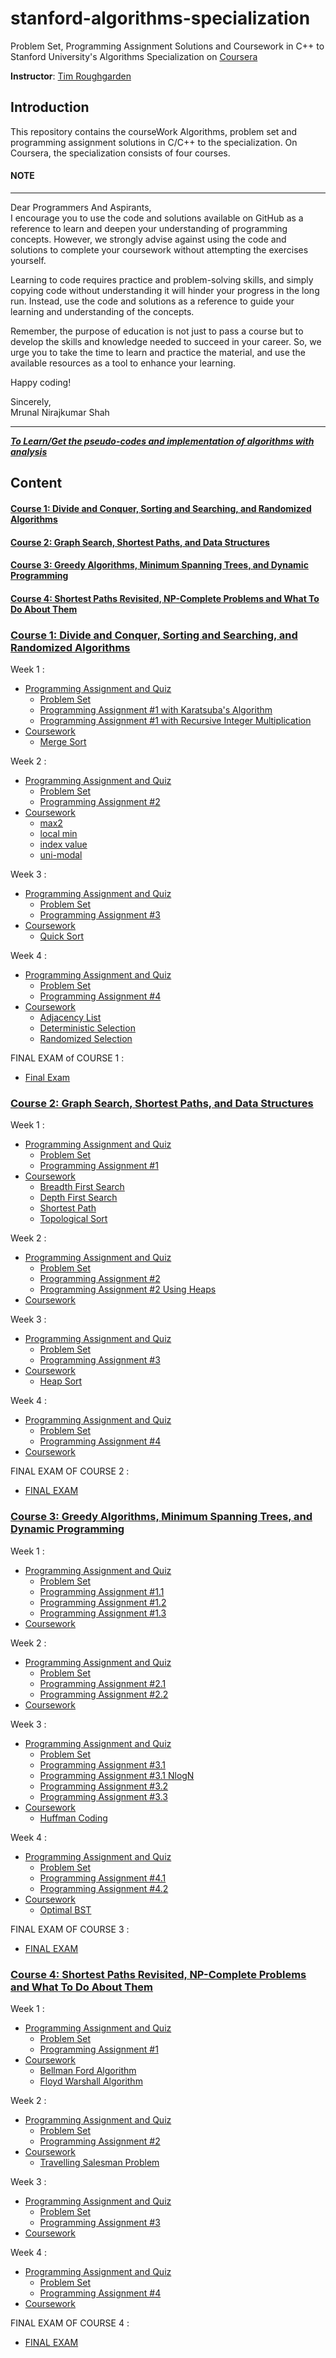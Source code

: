 # stanford-algorithms-specialization
Problem Set, Programming Assignment Solutions and Coursework in C++ to Stanford University's Algorithms Specialization on [Coursera](https://www.coursera.org/specializations/algorithms)

**Instructor**: [Tim Roughgarden](https://www.coursera.org/instructor/~768)

## Introduction
This repository contains the courseWork Algorithms, problem set and programming assignment solutions in C/C++ to the specialization. On Coursera, the specialization consists of four courses.

#### NOTE 
***
<p class="has-line-data" data-line-start="0" data-line-end="2">Dear Programmers And Aspirants,<br>
I encourage you to use the code and solutions available on GitHub as a reference to learn and deepen your understanding of programming concepts. However, we strongly advise against using the code and solutions to complete your coursework without attempting the exercises yourself.</p>
<p class="has-line-data" data-line-start="3" data-line-end="4">Learning to code requires practice and problem-solving skills, and simply copying code without understanding it will hinder your progress in the long run. Instead, use the code and solutions as a reference to guide your learning and understanding of the concepts.</p>
<p class="has-line-data" data-line-start="5" data-line-end="6">Remember, the purpose of education is not just to pass a course but to develop the skills and knowledge needed to succeed in your career. So, we urge you to take the time to learn and practice the material, and use the available resources as a tool to enhance your learning.</p>
<p class="has-line-data" data-line-start="7" data-line-end="8">Happy coding!</p>
<p class="has-line-data" data-line-start="9" data-line-end="11">Sincerely,<br>
Mrunal Nirajkumar Shah</p>

***

***[To Learn/Get the pseudo-codes and implementation of algorithms with analysis](https://github.com/mrunalnshah/Algorithms)***

## Content
#### [Course 1: Divide and Conquer, Sorting and Searching, and Randomized Algorithms](https://github.com/mrunalnshah/Algorithm-Specialization-by-Stanford#course-1-divide-and-conquer-sorting-and-searching-and-randomized-algorithms-1)
#### [Course 2:  Graph Search, Shortest Paths, and Data Structures](https://github.com/mrunalnshah/Algorithm-Specialization-by-Stanford#course-2--graph-search-shortest-paths-and-data-structures-1)
#### [Course 3:  Greedy Algorithms, Minimum Spanning Trees, and Dynamic Programming](https://github.com/mrunalnshah/Algorithm-Specialization-by-Stanford#course-3--greedy-algorithms-minimum-spanning-trees-and-dynamic-programming-1)
#### [Course 4:  Shortest Paths Revisited, NP-Complete Problems and What To Do About Them](https://github.com/mrunalnshah/Algorithm-Specialization-by-Stanford#course-4--shortest-paths-revisited-np-complete-problems-and-what-to-do-about-them-1)

### [Course 1: Divide and Conquer, Sorting and Searching, and Randomized Algorithms](https://github.com/mrunalnshah/Algorithm-Specialization-by-Stanford/tree/main/01.%20Divide%20and%20Conquer%2C%20Sorting%20and%20Searching%2C%20and%20Randomized%20Algorithms/Module%201)
Week 1 :
 * [Programming Assignment and Quiz](https://github.com/mrunalnshah/Algorithm-Specialization-by-Stanford/tree/main/01.%20Divide%20and%20Conquer%2C%20Sorting%20and%20Searching%2C%20and%20Randomized%20Algorithms/Module%201/Assignments%20and%20Quiz)
    * [Problem Set](https://github.com/mrunalnshah/Algorithm-Specialization-by-Stanford/blob/main/01.%20Divide%20and%20Conquer%2C%20Sorting%20and%20Searching%2C%20and%20Randomized%20Algorithms/Module%201/Assignments%20and%20Quiz/01.%20Problem%20Set%20(%20QUIZ%20).png)
    * [Programming Assignment #1 with Karatsuba's Algorithm](https://github.com/mrunalnshah/Algorithm-Specialization-by-Stanford/blob/main/01.%20Divide%20and%20Conquer%2C%20Sorting%20and%20Searching%2C%20and%20Randomized%20Algorithms/Module%201/Assignments%20and%20Quiz/02.Programming%20Assignment%20%231%20(Karatsuba's%20algorithm).cpp)
    * [Programming Assignment #1 with Recursive Integer Multiplication](https://github.com/mrunalnshah/Algorithm-Specialization-by-Stanford/blob/main/01.%20Divide%20and%20Conquer%2C%20Sorting%20and%20Searching%2C%20and%20Randomized%20Algorithms/Module%201/Assignments%20and%20Quiz/02.Programming%20Assignment%20%231(Recursive%20Integer%20Multiplication).cpp)
* [Coursework](https://github.com/mrunalnshah/Algorithm-Specialization-by-Stanford/tree/main/01.%20Divide%20and%20Conquer%2C%20Sorting%20and%20Searching%2C%20and%20Randomized%20Algorithms/Module%201)
    * [Merge Sort](https://github.com/mrunalnshah/Algorithm-Specialization-by-Stanford/blob/main/01.%20Divide%20and%20Conquer%2C%20Sorting%20and%20Searching%2C%20and%20Randomized%20Algorithms/Module%201/MergeSort.cpp)

Week 2 :
 * [Programming Assignment and Quiz](https://github.com/mrunalnshah/Algorithm-Specialization-by-Stanford/tree/main/01.%20Divide%20and%20Conquer%2C%20Sorting%20and%20Searching%2C%20and%20Randomized%20Algorithms/Module%202/Assignments%20and%20Quiz)
    * [Problem Set](https://github.com/mrunalnshah/Algorithm-Specialization-by-Stanford/blob/main/01.%20Divide%20and%20Conquer%2C%20Sorting%20and%20Searching%2C%20and%20Randomized%20Algorithms/Module%202/Assignments%20and%20Quiz/01.%20Problem%20Set%20(%20QUIZ%20).png)
    * [Programming Assignment #2](https://github.com/mrunalnshah/Algorithm-Specialization-by-Stanford/blob/main/01.%20Divide%20and%20Conquer%2C%20Sorting%20and%20Searching%2C%20and%20Randomized%20Algorithms/Module%202/Assignments%20and%20Quiz/02.Programming%20Assignment%20%232.cpp)
* [Coursework](https://github.com/mrunalnshah/Algorithm-Specialization-by-Stanford/tree/main/01.%20Divide%20and%20Conquer%2C%20Sorting%20and%20Searching%2C%20and%20Randomized%20Algorithms/Module%202)
    * [max2](https://github.com/mrunalnshah/Algorithm-Specialization-by-Stanford/blob/main/01.%20Divide%20and%20Conquer%2C%20Sorting%20and%20Searching%2C%20and%20Randomized%20Algorithms/Module%202/max2.cpp)
    * [local min](https://github.com/mrunalnshah/Algorithm-Specialization-by-Stanford/blob/main/01.%20Divide%20and%20Conquer%2C%20Sorting%20and%20Searching%2C%20and%20Randomized%20Algorithms/Module%202/localmin.cpp)
    * [index value](https://github.com/mrunalnshah/Algorithm-Specialization-by-Stanford/blob/main/01.%20Divide%20and%20Conquer%2C%20Sorting%20and%20Searching%2C%20and%20Randomized%20Algorithms/Module%202/indexvalue.cpp)
    * [uni-modal](https://github.com/mrunalnshah/Algorithm-Specialization-by-Stanford/blob/main/01.%20Divide%20and%20Conquer%2C%20Sorting%20and%20Searching%2C%20and%20Randomized%20Algorithms/Module%202/unimodal.cpp)

Week 3 :
 * [Programming Assignment and Quiz](https://github.com/mrunalnshah/Algorithm-Specialization-by-Stanford/tree/main/01.%20Divide%20and%20Conquer%2C%20Sorting%20and%20Searching%2C%20and%20Randomized%20Algorithms/Module%203/Assignments%20and%20Quiz)
    * [Problem Set](https://github.com/mrunalnshah/Algorithm-Specialization-by-Stanford/blob/main/01.%20Divide%20and%20Conquer%2C%20Sorting%20and%20Searching%2C%20and%20Randomized%20Algorithms/Module%203/Assignments%20and%20Quiz/01.%20Problem%20Set%20%233.png)
    * [Programming Assignment #3](https://github.com/mrunalnshah/Algorithm-Specialization-by-Stanford/blob/main/01.%20Divide%20and%20Conquer%2C%20Sorting%20and%20Searching%2C%20and%20Randomized%20Algorithms/Module%203/Assignments%20and%20Quiz/02.Programming%20Assignment%20%233.cpp)
* [Coursework](https://github.com/mrunalnshah/Algorithm-Specialization-by-Stanford/tree/main/01.%20Divide%20and%20Conquer%2C%20Sorting%20and%20Searching%2C%20and%20Randomized%20Algorithms/Module%203)
    * [Quick Sort](https://github.com/mrunalnshah/Algorithm-Specialization-by-Stanford/blob/main/01.%20Divide%20and%20Conquer%2C%20Sorting%20and%20Searching%2C%20and%20Randomized%20Algorithms/Module%203/QuickSort.cpp)
    
 Week 4 :
 * [Programming Assignment and Quiz](https://github.com/mrunalnshah/Algorithm-Specialization-by-Stanford/tree/main/01.%20Divide%20and%20Conquer%2C%20Sorting%20and%20Searching%2C%20and%20Randomized%20Algorithms/Module%204/Assignments%20and%20Quiz)
    * [Problem Set](https://github.com/mrunalnshah/Algorithm-Specialization-by-Stanford/blob/main/01.%20Divide%20and%20Conquer%2C%20Sorting%20and%20Searching%2C%20and%20Randomized%20Algorithms/Module%204/Assignments%20and%20Quiz/01.%20Problem%20Set%20%234.png)
    * [Programming Assignment #4](https://github.com/mrunalnshah/Algorithm-Specialization-by-Stanford/blob/main/01.%20Divide%20and%20Conquer%2C%20Sorting%20and%20Searching%2C%20and%20Randomized%20Algorithms/Module%204/Assignments%20and%20Quiz/02.Programming%20Assignment%20%234.cpp)
* [Coursework](https://github.com/mrunalnshah/Algorithm-Specialization-by-Stanford/tree/main/01.%20Divide%20and%20Conquer%2C%20Sorting%20and%20Searching%2C%20and%20Randomized%20Algorithms/Module%204)
    * [Adjacency List](https://github.com/mrunalnshah/Algorithm-Specialization-by-Stanford/blob/main/01.%20Divide%20and%20Conquer%2C%20Sorting%20and%20Searching%2C%20and%20Randomized%20Algorithms/Module%204/adjacencylist.cpp)
    * [Deterministic Selection](https://github.com/mrunalnshah/Algorithm-Specialization-by-Stanford/blob/main/01.%20Divide%20and%20Conquer%2C%20Sorting%20and%20Searching%2C%20and%20Randomized%20Algorithms/Module%204/deterministicselection.cpp)
    * [Randomized Selection](https://github.com/mrunalnshah/Algorithm-Specialization-by-Stanford/blob/main/01.%20Divide%20and%20Conquer%2C%20Sorting%20and%20Searching%2C%20and%20Randomized%20Algorithms/Module%204/randomizedselection.cpp)

FINAL EXAM of COURSE 1 :
* [Final Exam](https://github.com/mrunalnshah/Algorithm-Specialization-by-Stanford/blob/main/01.%20Divide%20and%20Conquer%2C%20Sorting%20and%20Searching%2C%20and%20Randomized%20Algorithms/Module%204/Assignments%20and%20Quiz/03.%20Final%20Exam.png)


### [Course 2:  Graph Search, Shortest Paths, and Data Structures](https://github.com/mrunalnshah/Algorithm-Specialization-by-Stanford/tree/main/02.%20Graph%20Search%2C%20Shortest%20Paths%2C%20and%20Data%20Structures)
Week 1 :
 * [Programming Assignment and Quiz](https://github.com/mrunalnshah/Algorithm-Specialization-by-Stanford/tree/main/02.%20Graph%20Search%2C%20Shortest%20Paths%2C%20and%20Data%20Structures/Module%201/Programming%20Assignment%20and%20Quiz)
    * [Problem Set](https://github.com/mrunalnshah/Algorithm-Specialization-by-Stanford/blob/main/02.%20Graph%20Search%2C%20Shortest%20Paths%2C%20and%20Data%20Structures/Module%201/Programming%20Assignment%20and%20Quiz/01.%20Problem%20Set%20%231.png)
    * [Programming Assignment #1](https://github.com/mrunalnshah/Algorithm-Specialization-by-Stanford/blob/main/02.%20Graph%20Search%2C%20Shortest%20Paths%2C%20and%20Data%20Structures/Module%201/Programming%20Assignment%20and%20Quiz/02.%20Programming%20Assignment%20%231.cpp)
* [Coursework](https://github.com/mrunalnshah/Algorithm-Specialization-by-Stanford/tree/main/02.%20Graph%20Search%2C%20Shortest%20Paths%2C%20and%20Data%20Structures/Module%201)
    * [Breadth First Search](https://github.com/mrunalnshah/Algorithm-Specialization-by-Stanford/blob/main/02.%20Graph%20Search%2C%20Shortest%20Paths%2C%20and%20Data%20Structures/Module%201/Breadth%20First%20Search.cpp)
    * [Depth First Search](https://github.com/mrunalnshah/Algorithm-Specialization-by-Stanford/blob/main/02.%20Graph%20Search%2C%20Shortest%20Paths%2C%20and%20Data%20Structures/Module%201/Depth%20First%20Search.cpp)
    * [Shortest Path](https://github.com/mrunalnshah/Algorithm-Specialization-by-Stanford/blob/main/02.%20Graph%20Search%2C%20Shortest%20Paths%2C%20and%20Data%20Structures/Module%201/Shortest%20Path.cpp)
    * [Topological Sort](https://github.com/mrunalnshah/Algorithm-Specialization-by-Stanford/blob/main/02.%20Graph%20Search%2C%20Shortest%20Paths%2C%20and%20Data%20Structures/Module%201/Topological%20Sort.cpp)

Week 2 :
 * [Programming Assignment and Quiz](https://github.com/mrunalnshah/Algorithm-Specialization-by-Stanford/tree/main/02.%20Graph%20Search%2C%20Shortest%20Paths%2C%20and%20Data%20Structures/Module%202/Programming%20Assignment%20and%20Quiz)
    * [Problem Set](https://github.com/mrunalnshah/Algorithm-Specialization-by-Stanford/blob/main/02.%20Graph%20Search%2C%20Shortest%20Paths%2C%20and%20Data%20Structures/Module%202/Programming%20Assignment%20and%20Quiz/01.%20Problem%20Set%20%232.png)
    * [Programming Assignment #2](https://github.com/mrunalnshah/Algorithm-Specialization-by-Stanford/blob/main/02.%20Graph%20Search%2C%20Shortest%20Paths%2C%20and%20Data%20Structures/Module%202/Programming%20Assignment%20and%20Quiz/02.%20dijkstra.cpp)
    * [Programming Assignment #2 Using Heaps](https://github.com/mrunalnshah/Algorithm-Specialization-by-Stanford/blob/main/02.%20Graph%20Search%2C%20Shortest%20Paths%2C%20and%20Data%20Structures/Module%202/Programming%20Assignment%20and%20Quiz/02.%20dijkstra%20(using%20heaps).cpp)
* [Coursework](https://github.com/mrunalnshah/Algorithm-Specialization-by-Stanford/tree/main/02.%20Graph%20Search%2C%20Shortest%20Paths%2C%20and%20Data%20Structures/Module%202)

Week 3 :
 * [Programming Assignment and Quiz](https://github.com/mrunalnshah/Algorithm-Specialization-by-Stanford/tree/main/02.%20Graph%20Search%2C%20Shortest%20Paths%2C%20and%20Data%20Structures/Module%203/Programming%20Assignment%20and%20Quiz)
    * [Problem Set](https://github.com/mrunalnshah/Algorithm-Specialization-by-Stanford/blob/main/02.%20Graph%20Search%2C%20Shortest%20Paths%2C%20and%20Data%20Structures/Module%203/Programming%20Assignment%20and%20Quiz/01.%20Problem%20Set%203.png)
    * [Programming Assignment #3](https://github.com/mrunalnshah/Algorithm-Specialization-by-Stanford/blob/main/02.%20Graph%20Search%2C%20Shortest%20Paths%2C%20and%20Data%20Structures/Module%203/Programming%20Assignment%20and%20Quiz/02.Programming%20Assignment%20%233.cpp)
* [Coursework](https://github.com/mrunalnshah/Algorithm-Specialization-by-Stanford/tree/main/02.%20Graph%20Search%2C%20Shortest%20Paths%2C%20and%20Data%20Structures/Module%203)
    * [Heap Sort](https://github.com/mrunalnshah/Algorithm-Specialization-by-Stanford/blob/main/02.%20Graph%20Search%2C%20Shortest%20Paths%2C%20and%20Data%20Structures/Module%203/heapsort.cpp) 

Week 4 :
 * [Programming Assignment and Quiz](https://github.com/mrunalnshah/Algorithm-Specialization-by-Stanford/tree/main/02.%20Graph%20Search%2C%20Shortest%20Paths%2C%20and%20Data%20Structures/Module%204/Programming%20Assignment%20and%20Quiz)
    * [Problem Set](https://github.com/mrunalnshah/Algorithm-Specialization-by-Stanford/blob/main/02.%20Graph%20Search%2C%20Shortest%20Paths%2C%20and%20Data%20Structures/Module%204/Programming%20Assignment%20and%20Quiz/01.%20Problem%20Set%204.png)
    * [Programming Assignment #4](https://github.com/mrunalnshah/Algorithm-Specialization-by-Stanford/blob/main/02.%20Graph%20Search%2C%20Shortest%20Paths%2C%20and%20Data%20Structures/Module%204/Programming%20Assignment%20and%20Quiz/02.%202sum.cpp)
* [Coursework](https://github.com/mrunalnshah/Algorithm-Specialization-by-Stanford/tree/main/02.%20Graph%20Search%2C%20Shortest%20Paths%2C%20and%20Data%20Structures/Module%204)

FINAL EXAM OF COURSE 2 :
* [FINAL EXAM](https://github.com/mrunalnshah/Algorithm-Specialization-by-Stanford/blob/main/02.%20Graph%20Search%2C%20Shortest%20Paths%2C%20and%20Data%20Structures/Module%204/Programming%20Assignment%20and%20Quiz/03.%20Final%20Exam.png)



### [Course 3:  Greedy Algorithms, Minimum Spanning Trees, and Dynamic Programming](https://github.com/mrunalnshah/Algorithm-Specialization-by-Stanford/tree/main/03.%20Greedy%20Algorithms%2C%20Minimum%20Spanning%20Trees%2C%20and%20Dynamic%20Programming)
Week 1 :
 * [Programming Assignment and Quiz](https://github.com/mrunalnshah/Algorithm-Specialization-by-Stanford/tree/main/03.%20Greedy%20Algorithms%2C%20Minimum%20Spanning%20Trees%2C%20and%20Dynamic%20Programming/Module%201/Programming%20Assignment%20and%20Quiz)
    * [Problem Set](https://github.com/mrunalnshah/Algorithm-Specialization-by-Stanford/blob/main/03.%20Greedy%20Algorithms%2C%20Minimum%20Spanning%20Trees%2C%20and%20Dynamic%20Programming/Module%201/Programming%20Assignment%20and%20Quiz/01.%20Problem%20Set%20%231.png)
    * [Programming Assignment #1.1](https://github.com/mrunalnshah/Algorithm-Specialization-by-Stanford/blob/main/03.%20Greedy%20Algorithms%2C%20Minimum%20Spanning%20Trees%2C%20and%20Dynamic%20Programming/Module%201/Programming%20Assignment%20and%20Quiz/02.%20Programming%20Assignment%20%231.cpp)
    * [Programming Assignment #1.2](https://github.com/mrunalnshah/Algorithm-Specialization-by-Stanford/blob/main/03.%20Greedy%20Algorithms%2C%20Minimum%20Spanning%20Trees%2C%20and%20Dynamic%20Programming/Module%201/Programming%20Assignment%20and%20Quiz/03.%20Prograaming%20Assignment%20%232.cpp)
    * [Programming Assignment #1.3](https://github.com/mrunalnshah/Algorithm-Specialization-by-Stanford/blob/main/03.%20Greedy%20Algorithms%2C%20Minimum%20Spanning%20Trees%2C%20and%20Dynamic%20Programming/Module%201/Programming%20Assignment%20and%20Quiz/04.%20Programming%20Assignment%20%233.cpp)
* [Coursework](https://github.com/mrunalnshah/Algorithm-Specialization-by-Stanford/tree/main/03.%20Greedy%20Algorithms%2C%20Minimum%20Spanning%20Trees%2C%20and%20Dynamic%20Programming/Module%201)

Week 2 :
 * [Programming Assignment and Quiz](https://github.com/mrunalnshah/Algorithm-Specialization-by-Stanford/tree/main/03.%20Greedy%20Algorithms%2C%20Minimum%20Spanning%20Trees%2C%20and%20Dynamic%20Programming/Module%202/Programming%20Assignment%20and%20Quiz)
    * [Problem Set](https://github.com/mrunalnshah/Algorithm-Specialization-by-Stanford/blob/main/03.%20Greedy%20Algorithms%2C%20Minimum%20Spanning%20Trees%2C%20and%20Dynamic%20Programming/Module%202/Programming%20Assignment%20and%20Quiz/01.%20Problem%20Set%20%232.png)
    * [Programming Assignment #2.1](https://github.com/mrunalnshah/Algorithm-Specialization-by-Stanford/blob/main/03.%20Greedy%20Algorithms%2C%20Minimum%20Spanning%20Trees%2C%20and%20Dynamic%20Programming/Module%202/Programming%20Assignment%20and%20Quiz/01.%20Programming%20Assignment%20%231.cpp)
    * [Programming Assignment #2.2](https://github.com/mrunalnshah/Algorithm-Specialization-by-Stanford/blob/main/03.%20Greedy%20Algorithms%2C%20Minimum%20Spanning%20Trees%2C%20and%20Dynamic%20Programming/Module%202/Programming%20Assignment%20and%20Quiz/02.%20Programming%20Assignment%20%232.cpp)
* [Coursework](https://github.com/mrunalnshah/Algorithm-Specialization-by-Stanford/tree/main/03.%20Greedy%20Algorithms%2C%20Minimum%20Spanning%20Trees%2C%20and%20Dynamic%20Programming/Module%202)

Week 3 :
 * [Programming Assignment and Quiz](https://github.com/mrunalnshah/Algorithm-Specialization-by-Stanford/tree/main/03.%20Greedy%20Algorithms%2C%20Minimum%20Spanning%20Trees%2C%20and%20Dynamic%20Programming/Module%203/Programming%20Assignment%20and%20Quiz)
    * [Problem Set](https://github.com/mrunalnshah/Algorithm-Specialization-by-Stanford/blob/main/03.%20Greedy%20Algorithms%2C%20Minimum%20Spanning%20Trees%2C%20and%20Dynamic%20Programming/Module%203/Programming%20Assignment%20and%20Quiz/01.%20Problem%20Set%20%233.png)
    * [Programming Assignment #3.1](https://github.com/mrunalnshah/Algorithm-Specialization-by-Stanford/blob/main/03.%20Greedy%20Algorithms%2C%20Minimum%20Spanning%20Trees%2C%20and%20Dynamic%20Programming/Module%203/Programming%20Assignment%20and%20Quiz/02.%20Programming%20Assignment%20%231.cpp)
    * [Programming Assignment #3.1 NlogN](https://github.com/mrunalnshah/Algorithm-Specialization-by-Stanford/blob/main/03.%20Greedy%20Algorithms%2C%20Minimum%20Spanning%20Trees%2C%20and%20Dynamic%20Programming/Module%203/Programming%20Assignment%20and%20Quiz/02.%20Programming%20Assignment%20%231%20using%20(nlogn).cpp)
    * [Programming Assignment #3.2](https://github.com/mrunalnshah/Algorithm-Specialization-by-Stanford/blob/main/03.%20Greedy%20Algorithms%2C%20Minimum%20Spanning%20Trees%2C%20and%20Dynamic%20Programming/Module%203/Programming%20Assignment%20and%20Quiz/03.%20Programming%20Assignment%20%232.cpp)
    * [Programming Assignment #3.3](https://github.com/mrunalnshah/Algorithm-Specialization-by-Stanford/blob/main/03.%20Greedy%20Algorithms%2C%20Minimum%20Spanning%20Trees%2C%20and%20Dynamic%20Programming/Module%203/Programming%20Assignment%20and%20Quiz/04.%20Programming%20Assignment%20%233.cpp)
* [Coursework](https://github.com/mrunalnshah/Algorithm-Specialization-by-Stanford/tree/main/03.%20Greedy%20Algorithms%2C%20Minimum%20Spanning%20Trees%2C%20and%20Dynamic%20Programming/Module%203)
    * [Huffman Coding](https://github.com/mrunalnshah/Algorithm-Specialization-by-Stanford/blob/main/03.%20Greedy%20Algorithms%2C%20Minimum%20Spanning%20Trees%2C%20and%20Dynamic%20Programming/Module%203/huffmancoding.cpp) 

Week 4 :
 * [Programming Assignment and Quiz](https://github.com/mrunalnshah/Algorithm-Specialization-by-Stanford/tree/main/03.%20Greedy%20Algorithms%2C%20Minimum%20Spanning%20Trees%2C%20and%20Dynamic%20Programming/Module%204/Programming%20Assignment%20and%20Quiz)
    * [Problem Set](https://github.com/mrunalnshah/Algorithm-Specialization-by-Stanford/blob/main/03.%20Greedy%20Algorithms%2C%20Minimum%20Spanning%20Trees%2C%20and%20Dynamic%20Programming/Module%204/Programming%20Assignment%20and%20Quiz/01.%20Problem%20Set%20%234.png)
    * [Programming Assignment #4.1](https://github.com/mrunalnshah/Algorithm-Specialization-by-Stanford/blob/main/03.%20Greedy%20Algorithms%2C%20Minimum%20Spanning%20Trees%2C%20and%20Dynamic%20Programming/Module%204/Programming%20Assignment%20and%20Quiz/02.%20Programming%20Assignment%20%231.cpp)    
    * [Programming Assignment #4.2](https://github.com/mrunalnshah/Algorithm-Specialization-by-Stanford/blob/main/03.%20Greedy%20Algorithms%2C%20Minimum%20Spanning%20Trees%2C%20and%20Dynamic%20Programming/Module%204/Programming%20Assignment%20and%20Quiz/03.%20Proramming%20Assignment%20%232.cpp)
* [Coursework](https://github.com/mrunalnshah/Algorithm-Specialization-by-Stanford/tree/main/03.%20Greedy%20Algorithms%2C%20Minimum%20Spanning%20Trees%2C%20and%20Dynamic%20Programming/Module%204)
    * [Optimal BST](https://github.com/mrunalnshah/Algorithm-Specialization-by-Stanford/blob/main/03.%20Greedy%20Algorithms%2C%20Minimum%20Spanning%20Trees%2C%20and%20Dynamic%20Programming/Module%204/Optimal%20BST.cpp)

FINAL EXAM OF COURSE 3 :
* [FINAL EXAM](https://github.com/mrunalnshah/Algorithm-Specialization-by-Stanford/blob/main/03.%20Greedy%20Algorithms%2C%20Minimum%20Spanning%20Trees%2C%20and%20Dynamic%20Programming/Module%204/Programming%20Assignment%20and%20Quiz/04.%20Final%20Exam.png)


### [Course 4:  Shortest Paths Revisited, NP-Complete Problems and What To Do About Them](https://github.com/mrunalnshah/Algorithm-Specialization-by-Stanford/tree/main/04.%20Shortest%20Paths%20Revisited%2C%20NP-Complete%20Problems%20and%20What%20To%20Do%20About%20Them)
Week 1 :
 * [Programming Assignment and Quiz](https://github.com/mrunalnshah/Algorithm-Specialization-by-Stanford/tree/main/04.%20Shortest%20Paths%20Revisited%2C%20NP-Complete%20Problems%20and%20What%20To%20Do%20About%20Them/Module%201/Programming%20Assignment%20and%20Quiz)
    * [Problem Set](https://github.com/mrunalnshah/Algorithm-Specialization-by-Stanford/blob/main/04.%20Shortest%20Paths%20Revisited%2C%20NP-Complete%20Problems%20and%20What%20To%20Do%20About%20Them/Module%201/Programming%20Assignment%20and%20Quiz/01.%20Problem%20Set%20%231.png)
    * [Programming Assignment #1](https://github.com/mrunalnshah/Algorithm-Specialization-by-Stanford/blob/main/04.%20Shortest%20Paths%20Revisited%2C%20NP-Complete%20Problems%20and%20What%20To%20Do%20About%20Them/Module%201/Programming%20Assignment%20and%20Quiz/01.%20Programming%20Assignment%20%231.cpp)
* [Coursework](https://github.com/mrunalnshah/Algorithm-Specialization-by-Stanford/tree/main/04.%20Shortest%20Paths%20Revisited%2C%20NP-Complete%20Problems%20and%20What%20To%20Do%20About%20Them/Module%201)
    * [Bellman Ford Algorithm](https://github.com/mrunalnshah/Algorithm-Specialization-by-Stanford/blob/main/04.%20Shortest%20Paths%20Revisited%2C%20NP-Complete%20Problems%20and%20What%20To%20Do%20About%20Them/Module%201/bellmanford.cpp)
    * [Floyd Warshall Algorithm](https://github.com/mrunalnshah/Algorithm-Specialization-by-Stanford/blob/main/04.%20Shortest%20Paths%20Revisited%2C%20NP-Complete%20Problems%20and%20What%20To%20Do%20About%20Them/Module%201/floydwarshall.cpp)

Week 2 :
 * [Programming Assignment and Quiz](https://github.com/mrunalnshah/Algorithm-Specialization-by-Stanford/tree/main/04.%20Shortest%20Paths%20Revisited%2C%20NP-Complete%20Problems%20and%20What%20To%20Do%20About%20Them/Module%202/Programming%20Assignment%20and%20Quiz)
    * [Problem Set](https://github.com/mrunalnshah/Algorithm-Specialization-by-Stanford/blob/main/04.%20Shortest%20Paths%20Revisited%2C%20NP-Complete%20Problems%20and%20What%20To%20Do%20About%20Them/Module%202/Programming%20Assignment%20and%20Quiz/01.%20Problem%20Set%20%232.png)
    * [Programming Assignment #2](https://github.com/mrunalnshah/Algorithm-Specialization-by-Stanford/blob/main/04.%20Shortest%20Paths%20Revisited%2C%20NP-Complete%20Problems%20and%20What%20To%20Do%20About%20Them/Module%202/Programming%20Assignment%20and%20Quiz/02.%20Programming%20Assignment%20%232.cpp)
* [Coursework](https://github.com/mrunalnshah/Algorithm-Specialization-by-Stanford/tree/main/04.%20Shortest%20Paths%20Revisited%2C%20NP-Complete%20Problems%20and%20What%20To%20Do%20About%20Them/Module%202)
    * [Travelling Salesman Problem](https://github.com/mrunalnshah/Algorithm-Specialization-by-Stanford/blob/main/04.%20Shortest%20Paths%20Revisited%2C%20NP-Complete%20Problems%20and%20What%20To%20Do%20About%20Them/Module%202/travelling_salesman_problem.cpp)

Week 3 :
 * [Programming Assignment and Quiz](https://github.com/mrunalnshah/Algorithm-Specialization-by-Stanford/tree/main/04.%20Shortest%20Paths%20Revisited%2C%20NP-Complete%20Problems%20and%20What%20To%20Do%20About%20Them/Module%203/Programming%20Assignment%20and%20Quiz)
    * [Problem Set](https://github.com/mrunalnshah/Algorithm-Specialization-by-Stanford/blob/main/04.%20Shortest%20Paths%20Revisited%2C%20NP-Complete%20Problems%20and%20What%20To%20Do%20About%20Them/Module%203/Programming%20Assignment%20and%20Quiz/01.%20Problem%20Set%20%233.png)
    * [Programming Assignment #3](https://github.com/mrunalnshah/Algorithm-Specialization-by-Stanford/blob/main/04.%20Shortest%20Paths%20Revisited%2C%20NP-Complete%20Problems%20and%20What%20To%20Do%20About%20Them/Module%203/Programming%20Assignment%20and%20Quiz/02.%20Programming%20Assignement%20%233.cpp)
* [Coursework](https://github.com/mrunalnshah/Algorithm-Specialization-by-Stanford/tree/main/04.%20Shortest%20Paths%20Revisited%2C%20NP-Complete%20Problems%20and%20What%20To%20Do%20About%20Them/Module%203)

Week 4 :
 * [Programming Assignment and Quiz](https://github.com/mrunalnshah/Algorithm-Specialization-by-Stanford/tree/main/04.%20Shortest%20Paths%20Revisited%2C%20NP-Complete%20Problems%20and%20What%20To%20Do%20About%20Them/Module%204/Programming%20Assignment%20and%20Quiz)
    * [Problem Set](https://github.com/mrunalnshah/Algorithm-Specialization-by-Stanford/blob/main/04.%20Shortest%20Paths%20Revisited%2C%20NP-Complete%20Problems%20and%20What%20To%20Do%20About%20Them/Module%204/Programming%20Assignment%20and%20Quiz/01.%20Problem%20Set%20%234.png)
    * [Programming Assignment #4](https://github.com/mrunalnshah/Algorithm-Specialization-by-Stanford/blob/main/04.%20Shortest%20Paths%20Revisited%2C%20NP-Complete%20Problems%20and%20What%20To%20Do%20About%20Them/Module%204/Programming%20Assignment%20and%20Quiz/02.%20Programming%20Assignment%20%234.cpp)    
* [Coursework](https://github.com/mrunalnshah/Algorithm-Specialization-by-Stanford/tree/main/04.%20Shortest%20Paths%20Revisited%2C%20NP-Complete%20Problems%20and%20What%20To%20Do%20About%20Them/Module%204)


FINAL EXAM OF COURSE 4 :
* [FINAL EXAM](https://github.com/mrunalnshah/Algorithm-Specialization-by-Stanford/blob/main/04.%20Shortest%20Paths%20Revisited%2C%20NP-Complete%20Problems%20and%20What%20To%20Do%20About%20Them/Module%204/Programming%20Assignment%20and%20Quiz/03.%20Final%20Exam.png)

